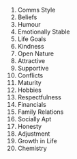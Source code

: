 1. Comms Style
2. Beliefs
3. Humour
4. Emotionally Stable
5. Life Goals
6. Kindness
7. Open Nature
8. Attractive
9. Supportive
10. Conflicts
11. Maturity
12. Hobbies
13. Respectfulness
14. Financials
15. Family Relations
16. Socially Apt
17. Honesty
18. Adjustment
19. Growth in Life
20. Chemistry